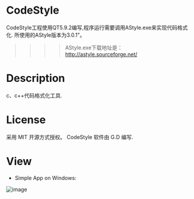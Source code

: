 # CodeStyle

CodeStyle工程使用QT5.9.2编写,程序运行需要调用AStyle.exe来实现代码格式化. 所使用的AStyle版本为3.0.1"。
>>>>AStyle.exe下载地址是：http://astyle.sourceforge.net/

# Description

c、c++代码格式化工具.

# License

采用 MIT 开源方式授权。 CodeStyle 软件由 G.D 编写.

# View

* Simple App on Windows:

![image](https://github.com/to9/CodeStyle/blob/master/images/codestyle.png)
